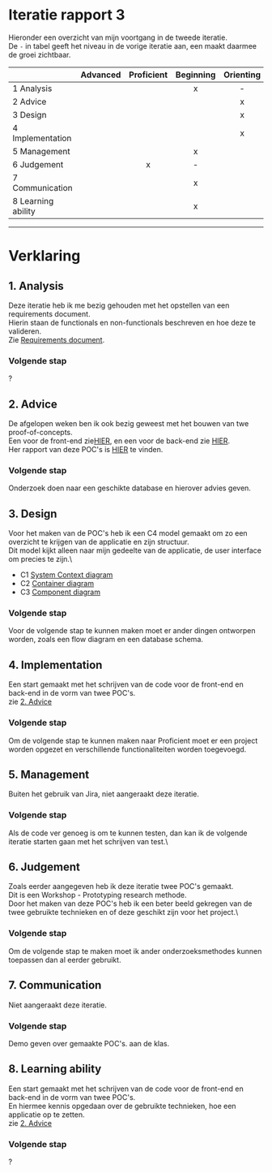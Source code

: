 # Iteratie rapport 3

Hieronder een overzicht van mijn voortgang in de tweede iteratie.\
De `-` in tabel geeft het niveau in de vorige iteratie aan, een maakt daarmee de groei zichtbaar.

|                    | Advanced | Proficient | Beginning | Orienting | Undefined |
|--------------------|:--------:|:----------:|:---------:|:---------:|:---------:|
| 1 Analysis         |          |            |     x     |     -     |           |
| 2 Advice           |          |            |           |     x     |           |
| 3 Design           |          |            |           |     x     |     -     |
| 4 Implementation   |          |            |           |     x     |     -     |
| 5 Management       |          |            |     x     |           |           |
| 6 Judgement        |          |     x      |     -     |           |           |
| 7 Communication    |          |            |     x     |           |           |
| 8 Learning ability |          |            |     x     |           |           |

---
# Verklaring

## 1. Analysis
Deze iteratie heb ik me bezig gehouden met het opstellen van een requirements document.\
Hierin staan de functionals en non-functionals beschreven en hoe deze te valideren.\
Zie [Requirements document](https://github.com/S7HaMachineLearning/documentation/blob/main/S7HaMachineLearning/Onderzoeken/Bram/4.%20Requirements%20document.md).
### Volgende stap
?

## 2. Advice
De afgelopen weken ben ik ook bezig geweest met het bouwen van twe proof-of-concepts.\
Een voor de front-end zie[HIER](https://github.com/S7HaMachineLearning/AA_frontend_poc), en een voor de back-end zie [HIER](https://github.com/S7HaMachineLearning/AA_backend_poc).\
Her rapport van deze POC's is [HIER](https://github.com/S7HaMachineLearning/documentation/blob/main/S7HaMachineLearning/Onderzoeken/Bram/5.%20Proof%20of%20concept%20-%20application.md) te vinden.
### Volgende stap
Onderzoek doen naar een geschikte database en hierover advies geven.

## 3. Design
Voor het maken van de POC's heb ik een C4 model gemaakt om zo een overzicht te krijgen van de applicatie en zijn structuur.\
Dit model kijkt alleen naar mijn gedeelte van de applicatie, de user interface om precies te zijn.\
- C1 [System Context diagram](https://github.com/S7HaMachineLearning/documentation/blob/main/S7HaMachineLearning/Onderzoeken/Bram/Design/C4/c1.png)
- C2 [Container diagram](https://github.com/S7HaMachineLearning/documentation/blob/main/S7HaMachineLearning/Onderzoeken/Bram/Design/C4/c2.png)
- C3 [Component diagram](https://github.com/S7HaMachineLearning/documentation/blob/main/S7HaMachineLearning/Onderzoeken/Bram/Design/C4/c3.png)
### Volgende stap
Voor de volgende stap te kunnen maken moet er ander dingen ontworpen worden, zoals een flow diagram en een database schema.

## 4. Implementation
Een start gemaakt met het schrijven van de code voor de front-end en back-end in de vorm van twee POC's.\
zie [2. Advice](#2.-Advice)
### Volgende stap
Om de volgende stap te kunnen maken naar Proficient moet er een project worden opgezet en verschillende functionaliteiten   worden toegevoegd.

## 5. Management
Buiten het gebruik van Jira, niet aangeraakt deze iteratie.
### Volgende stap
Als de code ver genoeg is om te kunnen testen, dan kan ik de volgende iteratie starten gaan met het schrijven van test.\

## 6. Judgement
Zoals eerder aangegeven heb ik deze iteratie twee POC's gemaakt.\
Dit is een Workshop - Prototyping research methode.\
Door het maken van deze POC's heb ik een beter beeld gekregen van de twee gebruikte technieken en of deze geschikt zijn voor het project.\
### Volgende stap
Om de volgende stap te maken moet ik ander onderzoeksmethodes kunnen toepassen dan al eerder gebruikt.

## 7. Communication
Niet aangeraakt deze iteratie.
### Volgende stap
Demo geven over gemaakte POC's. aan de klas.

## 8. Learning ability
Een start gemaakt met het schrijven van de code voor de front-end en back-end in de vorm van twee POC's.\
En hiermee kennis opgedaan over de gebruikte technieken, hoe een applicatie op te zetten.\
zie [2. Advice](#2.-Advice)
### Volgende stap
?